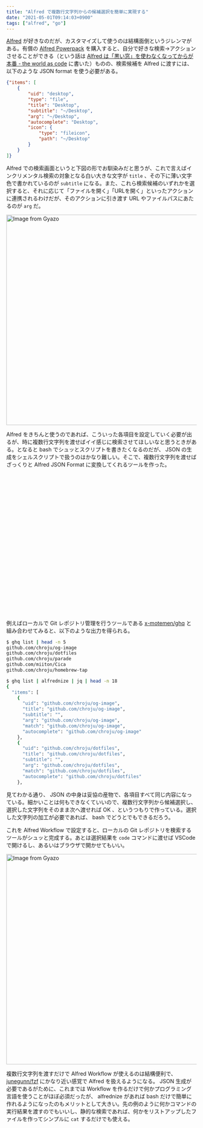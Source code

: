 ```yaml
---
title: "Alfred で複数行文字列からの候補選択を簡単に実現する"
date: "2021-05-01T09:14:03+0900"
tags: ["alfred", "go"]
---
```


[Alfred](https://www.alfredapp.com) が好きなのだが、カスタマイズして使うのは結構面倒というジレンマがある。有償の [Alfred Powerpack](https://www.alfredapp.com/powerpack/) を購入すると、自分で好きな検索→アクションさせることができる（という話は [Alfred は「黒い窓」を使わなくなってからが本番 - the world as code](https://chroju.dev/blog/how_to_make_alfred_workflow) に書いた）ものの、検索候補を Alfred に渡すには、以下のような JSON format を使う必要がある。

```json
{"items": [
    {
        "uid": "desktop",
        "type": "file",
        "title": "Desktop",
        "subtitle": "~/Desktop",
        "arg": "~/Desktop",
        "autocomplete": "Desktop",
        "icon": {
            "type": "fileicon",
            "path": "~/Desktop"
        }
    }
]}
```

Alfred での検索画面というと下図の形でお馴染みだと思うが、これで言えばインクリメンタル検索の対象となる白い大きな文字が `title` 、その下に薄い文字色で書かれているのが `subtitle` になる。また、これら検索候補のいずれかを選択すると、それに応じて「ファイルを開く」「URLを開く」といったアクションに連携されるわけだが、そのアクションに引き渡す URL やファイルパスにあたるのが `arg` だ。

<a href="https://gyazo.com/43ffdb9dd4b64926f89de6e8d8357ca1"><img src="https://i.gyazo.com/43ffdb9dd4b64926f89de6e8d8357ca1.png" alt="Image from Gyazo" width="557"/></a>

Alfred をきちんと使うのであれば、こういった各項目を設定していく必要が出るが、時に複数行文字列を渡せばイイ感じに検索させてほしいなと思うときがある。となると bash でシュッとスクリプトを書きたくなるのだが、 JSON の生成をシェルスクリプトで扱うのはかなり難しい。そこで、複数行文字列を渡せばざっくりと Alfred JSON Format に変換してくれるツールを作った。

<div class="iframely-embed"><div class="iframely-responsive" style="padding-bottom: 50%; padding-top: 120px;"><a href="https://github.com/chroju/alfrednize" data-iframely-url="//cdn.iframe.ly/6SA5o8y"></a></div></div><script async src="//cdn.iframe.ly/embed.js" charset="utf-8"></script>

例えばローカルで Git レポジトリ管理を行うツールである [x-motemen/ghq](https://github.com/x-motemen/ghq) と組み合わせてみると、以下のような出力を得られる。

```bash
$ ghq list | head -n 5
github.com/chroju/og-image
github.com/chroju/dotfiles
github.com/chroju/parade
github.com/miiton/Cica
github.com/chroju/homebrew-tap

$ ghq list | alfrednize | jq | head -n 18
{
  "items": [
    {
      "uid": "github.com/chroju/og-image",
      "title": "github.com/chroju/og-image",
      "subtitle": "",
      "arg": "github.com/chroju/og-image",
      "match": "github.com/chroju/og-image",
      "autocomplete": "github.com/chroju/og-image"
    },
    {
      "uid": "github.com/chroju/dotfiles",
      "title": "github.com/chroju/dotfiles",
      "subtitle": "",
      "arg": "github.com/chroju/dotfiles",
      "match": "github.com/chroju/dotfiles",
      "autocomplete": "github.com/chroju/dotfiles"
    },
```

見てわかる通り、 JSON の中身は妥協の産物で、各項目すべて同じ内容になっている。細かいことは何もできなくていいので、複数行文字列から候補選択し、選択した文字列をそのまま次へ渡せれば OK 、というつもりで作っている。選択した文字列の加工が必要であれば、 bash でどうとでもできるだろう。

これを Alfred Workflow で設定すると、ローカルの Git レポジトリを検索するツールがシュッと完成する。あとは選択結果を `code` コマンドに渡せば VSCode で開けるし、あるいはブラウザで開かせてもいい。

<a href="https://gyazo.com/4507c51c30b7152734d4f8f4b8a2db57"><img src="https://i.gyazo.com/4507c51c30b7152734d4f8f4b8a2db57.png" alt="Image from Gyazo" width="557"/></a>

複数行文字列を渡すだけで Alfred Workflow が使えるのは結構便利で、[junegunn/fzf](https://github.com/junegunn/fzf) にかなり近い感覚で Alfred を扱えるようになる。 JSON 生成が必要であるがために、これまでは Workflow を作るだけで何かプログラミング言語を使うことがほぼ必須だったが、 alfrednize があれば bash だけで簡単に作れるようになったのもメリットとして大きい。先の例のように何かコマンドの実行結果を渡すのでもいいし、静的な検索であれば、何かをリストアップしたファイルを作ってシンプルに `cat` するだけでも使える。
